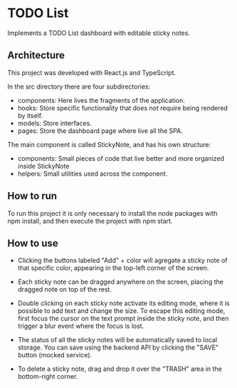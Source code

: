 # TODO List

Implements a TODO List dashboard with editable sticky notes.

## Architecture

This project was developed with React.js and TypeScript.

In the src directory there are four subdirectories:

- components: Here lives the fragments of the application.
- hooks: Store specific functionality that does not require being rendered by itself.
- models: Store interfaces.
- pages: Store the dashboard page where live all the SPA.

The main component is called StickyNote, and has his own structure:

- components: Small pieces of code that live better and more organized inside StickyNote
- helpers: Small utilities used across the component.

## How to run

To run this project it is only necessary to install the node packages with npm install, and then execute the project with npm start.

## How to use

- Clicking the buttons labeled "Add" + color will agregate a sticky note of that specific color, appearing in the top-left corner of the screen.

- Each sticky note can be dragged anywhere on the screen, placing the dragged note on top of the rest.

- Double clicking on each sticky note activate its editing mode, where it is possible to add text and change the size. To escape this editing mode, first focus the cursor on the text prompt inside the sticky note, and then trigger a blur event where the focus is lost.

- The status of all the sticky notes will be automatically saved to local storage. You can save using the backend API by clicking the "SAVE" button (mocked service).

- To delete a sticky note, drag and drop it over the "TRASH" area in the bottom-right corner.
